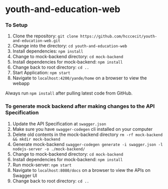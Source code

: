 # youth-and-education-web

### To Setup

1. Clone the repository: `git clone https://github.com/hcccecit/youth-and-education-web.git`
2. Change into the directory: `cd youth-and-education-web`
3. Install dependencies: `npm install`
4. Change to mock-backend directory: `cd mock-backend`
5. Install dependencies for mock-backend: `npm install`
6. Change back to root directory: `cd ..`
7. Start Application: `npm start`
8. Navigate to `localhost:4200/yande/home` on a browser to view the webapp

Always run `npm install` after pulling latest code from GitHub.

### To generate mock backend after making changes to the API Specification

1. Update the API Specification at `swagger.json`
2. Make sure you have `swagger-codegen` cli installed on your computer
3. Delete old contents in the mock-backend directory `rm -rf mock-backend && mkdir mock-backend`
4. Generate mock-backend `swagger-codegen generate -i swagger.json -l nodejs-server -o ./mock-backend/`
5. Change to mock-backend directory: `cd mock-backend`
6. Install dependencies for mock-backend: `npm install`
7. Run mock-server: `npm start`
8. Navigate to `localhost:8080/docs` on a browser to view the APIs on Swagger UI 
9. Change back to root directory: `cd ..`



